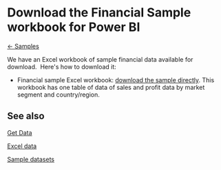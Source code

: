 <properties 
   pageTitle="Download the Financial Sample workbook for Power BI"
   description="Download the Financial Sample workbook for Power BI"
   services="powerbi" 
   documentationCenter="" 
   authors="pcw3187" 
   manager="mblythe" 
   editor=""
   tags=""/>
 
<tags
   ms.service="powerbi"
   ms.devlang="NA"
   ms.topic="article"
   ms.tgt_pltfrm="NA"
   ms.workload="powerbi"
   ms.date="10/14/2015"
   ms.author="v-pawrig"/>
# Download the Financial Sample workbook for Power BI

[← Samples](https://support.powerbi.com/knowledgebase/topics/75672-samples)

We have an Excel workbook of sample financial data available for download.  Here's how to download it:

-   Financial sample Excel workbook: [download the sample directly](http://go.microsoft.com/fwlink/?LinkID=521962).
	This workbook has one table of data of sales and profit data by market segment and country/region.

## See also

[Get Data](http://support.powerbi.com/knowledgebase/articles/434354-get-data)

[Excel data](http://support.powerbi.com/knowledgebase/articles/424871-connect-to-excel-data)

[Sample datasets](http://support.powerbi.com/knowledgebase/articles/471112-sample-datasets)

